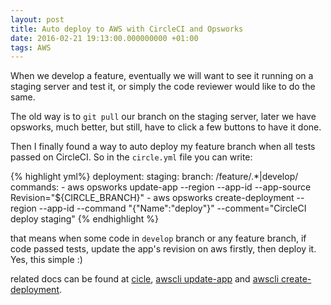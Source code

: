 ```yaml
---
layout: post
title: Auto deploy to AWS with CircleCI and Opsworks
date: 2016-02-21 19:13:00.000000000 +01:00
tags: AWS
---
```


When we develop a feature, eventually we will want to see it running on a staging
server and test it, or simply the code reviewer would like to do the same.

The old way is to `git pull` our branch on the staging server, later we have opsworks,
much better, but still, have to click a few buttons to have it done.

Then I finally found a way to auto deploy my feature branch when all tests passed
on CircleCI. So in the `circle.yml` file you can write:

{% highlight yml%}
deployment:
  staging:
    branch: /feature\/.*|develop/
    commands:
      - aws opsworks update-app --region <region-name> --app-id <app-id> --app-source Revision="${CIRCLE_BRANCH}"
      - aws opsworks create-deployment --region <region-name> --app-id <app-id> --command "{\"Name\":\"deploy\"}" --comment="CircleCI deploy staging"
{% endhighlight %}

that means when some code in `develop` branch or any feature branch, if code passed
tests, update the app's revision on aws firstly, then deploy it. Yes, this simple :)

related docs can be found at [cicle](https://circleci.com/docs/introduction-to-continuous-deployment),
[awscli update-app](http://docs.aws.amazon.com/cli/latest/reference/opsworks/update-app.html) and
[awscli create-deployment](http://docs.aws.amazon.com/cli/latest/reference/opsworks/create-deployment.html).
